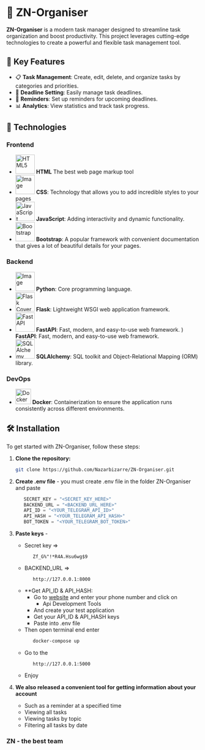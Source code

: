 # 📝 ZN-Organiser

**ZN-Organiser** is a modern task manager designed to streamline task organization and boost productivity. This project leverages cutting-edge technologies to create a powerful and flexible task management tool.

## 🌟 Key Features

- 📋 **Task Management**: Create, edit, delete, and organize tasks by categories and priorities.
- 📆 **Deadline Setting**: Easily manage task deadlines.
- 🔔 **Reminders**: Set up reminders for upcoming deadlines.
- 📊 **Analytics**: View statistics and track task progress.

## 🚀 Technologies

### Frontend

- <img src="https://upload.wikimedia.org/wikipedia/commons/thumb/6/61/HTML5_logo_and_wordmark.svg/512px-HTML5_logo_and_wordmark.svg.png" alt="HTML5" width="50"/> **HTML** The best web page markup tool
- <img src="https://cdn.iconscout.com/icon/free/png-256/free-css3-logo-icon-download-in-svg-png-gif-file-formats--css-programming-langugae-language-pack-logos-icons-1175237.png" alt="Image" width="50"/> **CSS**: Technology that allows you to add incredible styles to your pages
- <img src="https://i0.wp.com/theicom.org/wp-content/uploads/2016/03/js-logo.png?fit=500%2C500&ssl=1&w=640" alt="JavaScript" width="50"/> **JavaScript**: Adding interactivity and dynamic functionality.
- <img src="https://upload.wikimedia.org/wikipedia/commons/thumb/b/b2/Bootstrap_logo.svg/1280px-Bootstrap_logo.svg.png" alt="Bootstrap" width="50"/> **Bootstrap**: A popular framework with convenient documentation that gives a lot of beautiful details for your pages.
### Backend

- <img src="https://upload.wikimedia.org/wikipedia/commons/thumb/1/1f/Python_logo_01.svg/2048px-Python_logo_01.svg.png" alt="Image" width="50"/> **Python**: Core programming language.
- <img src="https://miro.medium.com/v2/resize:fit:438/1*dQvABiWzbE28OTPYjzElKw.png" alt="Flask Cover" width="50"/> **Flask**: Lightweight WSGI web application framework.
- <img src="https://www.cdnlogo.com/logos/f/59/fastapi.svg" alt="FastAPI" width="50"/> **FastAPI**: Fast, modern, and easy-to-use web framework.
) **FastAPI**: Fast, modern, and easy-to-use web framework.
- <img src="https://quintagroup.com/cms/python/images/sqlalchemy-logo.png/@@images/image.png" alt="SQLAlchemy" width="50"/> **SQLAlchemy**: SQL toolkit and Object-Relational Mapping (ORM) library.
### DevOps
- <img src="https://cdn4.iconfinder.com/data/icons/logos-and-brands/512/97_Docker_logo_logos-512.png" alt="Docker" width="40"/> **Docker**: Containerization to ensure the application runs consistently across different environments.


## 🛠️ Installation

To get started with ZN-Organiser, follow these steps:

1. **Clone the repository:**
   ```bash
   git clone https://github.com/Nazarbizarre/ZN-Organiser.git

2. **Create .env file** - you must create .env file in the folder ZN-Organiser and paste
   ```python
      SECRET_KEY = "<SECRET_KEY_HERE>"
      BACKEND_URL = "<BACKEND_URL_HERE>"
      API_ID = "<YOUR_TELEGRAM_API_ID>"
      API_HASH = "<YOUR_TELEGRAM_API_HASH>"
      BOT_TOKEN = "<YOUR_TELEGRAM_BOT_TOKEN>"

3. **Paste keys** -
     - Secret key =>
       ```text
          Zf_G%"!*R4A.Hsu6wg$9
     - BACKEND_URL =>
       ```text
          http://127.0.0.1:8000
      - **Get API_ID & API_HASH:
        - Go to [website](https://my.telegram.org/) and enter your phone number and click on
          - Api Development Tools
        - And create your test application
        - Get your API_ID & API_HASH keys
        - Paste into .env file
     - Then open terminal end enter
         ```bash
            docker-compose up
     - Go to the
       ```text
          http://127.0.0.1:5000
     - Enjoy

4. **We also released a convenient tool for getting information about your account**
   - Such as a reminder at a specified time
   - Viewing all tasks
   - Viewing tasks by topic
   - Filtering all tasks by date
  
### ZN - the best team
